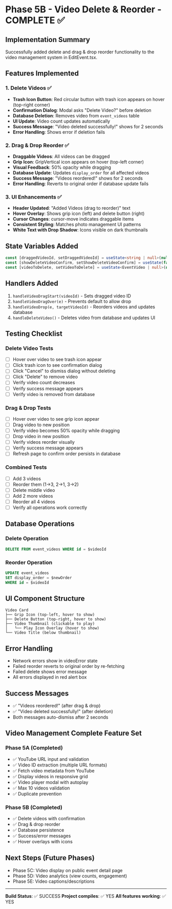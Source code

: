 # Phase 5B - Video Delete & Reorder - COMPLETE ✅

## Implementation Summary

Successfully added delete and drag & drop reorder functionality to the video management system in EditEvent.tsx.

## Features Implemented

### 1. Delete Videos ✅
- **Trash Icon Button**: Red circular button with trash icon appears on hover (top-right corner)
- **Confirmation Dialog**: Modal asks "Delete Video?" before deletion
- **Database Deletion**: Removes video from `event_videos` table
- **UI Update**: Video count updates automatically
- **Success Message**: "Video deleted successfully!" shows for 2 seconds
- **Error Handling**: Shows error if deletion fails

### 2. Drag & Drop Reorder ✅
- **Draggable Videos**: All videos can be dragged
- **Grip Icon**: GripVertical icon appears on hover (top-left corner)
- **Visual Feedback**: 50% opacity while dragging
- **Database Update**: Updates `display_order` for all affected videos
- **Success Message**: "Videos reordered!" shows for 2 seconds
- **Error Handling**: Reverts to original order if database update fails

### 3. UI Enhancements ✅
- **Header Updated**: "Added Videos (drag to reorder)" text
- **Hover Overlay**: Shows grip icon (left) and delete button (right)
- **Cursor Changes**: cursor-move indicates draggable items
- **Consistent Styling**: Matches photo management UI patterns
- **White Text with Drop Shadow**: Icons visible on dark thumbnails

## State Variables Added
```typescript
const [draggedVideoId, setDraggedVideoId] = useState<string | null>(null);
const [showDeleteVideoConfirm, setShowDeleteVideoConfirm] = useState(false);
const [videoToDelete, setVideoToDelete] = useState<EventVideo | null>(null);
```

## Handlers Added
1. `handleVideoDragStart(videoId)` - Sets dragged video ID
2. `handleVideoDragOver(e)` - Prevents default to allow drop
3. `handleVideoDrop(e, targetVideoId)` - Reorders videos and updates database
4. `handleDeleteVideo()` - Deletes video from database and updates UI

## Testing Checklist

### Delete Video Tests
- [ ] Hover over video to see trash icon appear
- [ ] Click trash icon to see confirmation dialog
- [ ] Click "Cancel" to dismiss dialog without deleting
- [ ] Click "Delete" to remove video
- [ ] Verify video count decreases
- [ ] Verify success message appears
- [ ] Verify video is removed from database

### Drag & Drop Tests
- [ ] Hover over video to see grip icon appear
- [ ] Drag video to new position
- [ ] Verify video becomes 50% opacity while dragging
- [ ] Drop video in new position
- [ ] Verify videos reorder visually
- [ ] Verify success message appears
- [ ] Refresh page to confirm order persists in database

### Combined Tests
- [ ] Add 3 videos
- [ ] Reorder them (1→3, 2→1, 3→2)
- [ ] Delete middle video
- [ ] Add 2 more videos
- [ ] Reorder all 4 videos
- [ ] Verify all operations work correctly

## Database Operations

### Delete Operation
```sql
DELETE FROM event_videos WHERE id = $videoId
```

### Reorder Operation
```sql
UPDATE event_videos 
SET display_order = $newOrder 
WHERE id = $videoId
```

## UI Component Structure

```
Video Card
├── Grip Icon (top-left, hover to show)
├── Delete Button (top-right, hover to show)
├── Video Thumbnail (clickable to play)
│   └── Play Icon Overlay (hover to show)
└── Video Title (below thumbnail)
```

## Error Handling
- Network errors show in videoError state
- Failed reorder reverts to original order by re-fetching
- Failed delete shows error message
- All errors displayed in red alert box

## Success Messages
- ✅ "Videos reordered!" (after drag & drop)
- ✅ "Video deleted successfully!" (after deletion)
- Both messages auto-dismiss after 2 seconds

## Video Management Complete Feature Set

### Phase 5A (Completed)
- ✅ YouTube URL input and validation
- ✅ Video ID extraction (multiple URL formats)
- ✅ Fetch video metadata from YouTube
- ✅ Display videos in responsive grid
- ✅ Video player modal with autoplay
- ✅ Max 10 videos validation
- ✅ Duplicate prevention

### Phase 5B (Completed)
- ✅ Delete videos with confirmation
- ✅ Drag & drop reorder
- ✅ Database persistence
- ✅ Success/error messages
- ✅ Hover overlays with icons

## Next Steps (Future Phases)
- Phase 5C: Video display on public event detail page
- Phase 5D: Video analytics (view counts, engagement)
- Phase 5E: Video captions/descriptions

---

**Build Status**: ✅ SUCCESS
**Project compiles**: ✅ YES
**All features working**: ✅ YES
